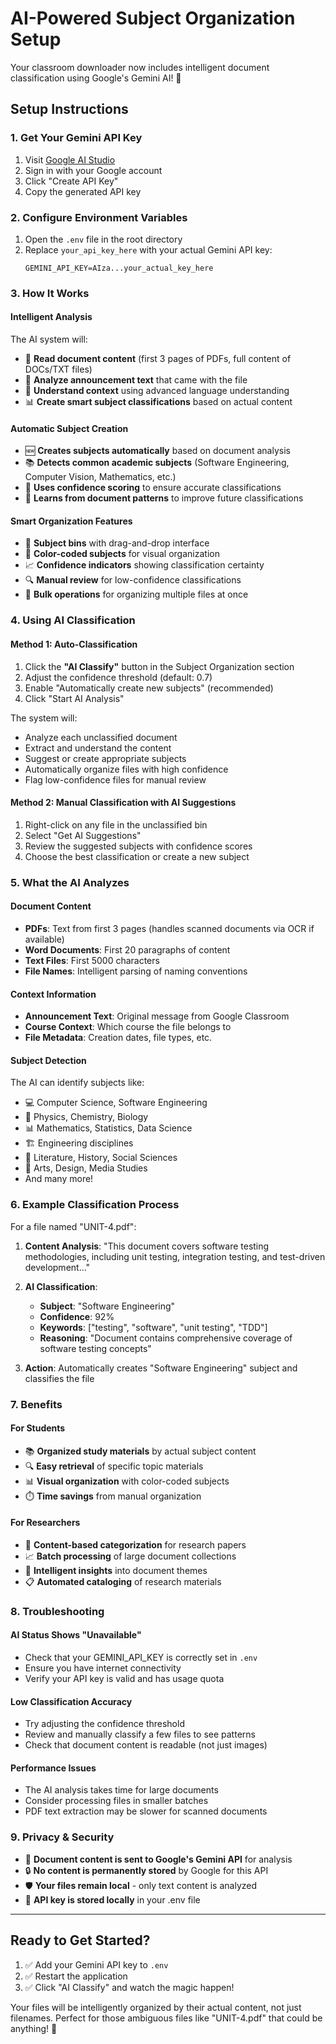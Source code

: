 # AI-Powered Subject Organization Setup

Your classroom downloader now includes intelligent document classification using Google's Gemini AI! 🤖

## Setup Instructions

### 1. Get Your Gemini API Key
1. Visit [Google AI Studio](https://makersuite.google.com/app/apikey)
2. Sign in with your Google account
3. Click "Create API Key"
4. Copy the generated API key

### 2. Configure Environment Variables
1. Open the `.env` file in the root directory
2. Replace `your_api_key_here` with your actual Gemini API key:
   ```
   GEMINI_API_KEY=AIza...your_actual_key_here
   ```

### 3. How It Works

#### Intelligent Analysis
The AI system will:
- 📄 **Read document content** (first 3 pages of PDFs, full content of DOCs/TXT files)
- 📝 **Analyze announcement text** that came with the file
- 🧠 **Understand context** using advanced language understanding
- 📊 **Create smart subject classifications** based on actual content

#### Automatic Subject Creation
- 🆕 **Creates subjects automatically** based on document analysis
- 📚 **Detects common academic subjects** (Software Engineering, Computer Vision, Mathematics, etc.)
- 🎯 **Uses confidence scoring** to ensure accurate classifications
- 🔄 **Learns from document patterns** to improve future classifications

#### Smart Organization Features
- 📁 **Subject bins** with drag-and-drop interface
- 🎨 **Color-coded subjects** for visual organization
- 📈 **Confidence indicators** showing classification certainty
- 🔍 **Manual review** for low-confidence classifications
- 💾 **Bulk operations** for organizing multiple files at once

### 4. Using AI Classification

#### Method 1: Auto-Classification
1. Click the **"AI Classify"** button in the Subject Organization section
2. Adjust the confidence threshold (default: 0.7)
3. Enable "Automatically create new subjects" (recommended)
4. Click "Start AI Analysis"

The system will:
- Analyze each unclassified document
- Extract and understand the content
- Suggest or create appropriate subjects
- Automatically organize files with high confidence
- Flag low-confidence files for manual review

#### Method 2: Manual Classification with AI Suggestions
1. Right-click on any file in the unclassified bin
2. Select "Get AI Suggestions"
3. Review the suggested subjects with confidence scores
4. Choose the best classification or create a new subject

### 5. What the AI Analyzes

#### Document Content
- **PDFs**: Text from first 3 pages (handles scanned documents via OCR if available)
- **Word Documents**: First 20 paragraphs of content
- **Text Files**: First 5000 characters
- **File Names**: Intelligent parsing of naming conventions

#### Context Information
- **Announcement Text**: Original message from Google Classroom
- **Course Context**: Which course the file belongs to
- **File Metadata**: Creation dates, file types, etc.

#### Subject Detection
The AI can identify subjects like:
- 💻 Computer Science, Software Engineering
- 🔬 Physics, Chemistry, Biology
- 📊 Mathematics, Statistics, Data Science
- 🏗️ Engineering disciplines
- 📖 Literature, History, Social Sciences
- 🎨 Arts, Design, Media Studies
- And many more!

### 6. Example Classification Process

For a file named "UNIT-4.pdf":

1. **Content Analysis**: "This document covers software testing methodologies, including unit testing, integration testing, and test-driven development..."

2. **AI Classification**: 
   - **Subject**: "Software Engineering"
   - **Confidence**: 92%
   - **Keywords**: ["testing", "software", "unit testing", "TDD"]
   - **Reasoning**: "Document contains comprehensive coverage of software testing concepts"

3. **Action**: Automatically creates "Software Engineering" subject and classifies the file

### 7. Benefits

#### For Students
- 📚 **Organized study materials** by actual subject content
- 🔍 **Easy retrieval** of specific topic materials
- 📊 **Visual organization** with color-coded subjects
- ⏱️ **Time savings** from manual organization

#### For Researchers
- 🔬 **Content-based categorization** for research papers
- 📈 **Batch processing** of large document collections
- 🧠 **Intelligent insights** into document themes
- 📋 **Automated cataloging** of research materials

### 8. Troubleshooting

#### AI Status Shows "Unavailable"
- Check that your GEMINI_API_KEY is correctly set in `.env`
- Ensure you have internet connectivity
- Verify your API key is valid and has usage quota

#### Low Classification Accuracy
- Try adjusting the confidence threshold
- Review and manually classify a few files to see patterns
- Check that document content is readable (not just images)

#### Performance Issues
- The AI analysis takes time for large documents
- Consider processing files in smaller batches
- PDF text extraction may be slower for scanned documents

### 9. Privacy & Security

- 📡 **Document content is sent to Google's Gemini API** for analysis
- 🔒 **No content is permanently stored** by Google for this API
- 🛡️ **Your files remain local** - only text content is analyzed
- 🔑 **API key is stored locally** in your .env file

---

## Ready to Get Started?

1. ✅ Add your Gemini API key to `.env`
2. ✅ Restart the application
3. ✅ Click "AI Classify" and watch the magic happen!

Your files will be intelligently organized by their actual content, not just filenames. Perfect for those ambiguous files like "UNIT-4.pdf" that could be anything! 🎯
